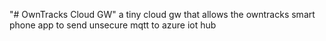 "# OwnTracks Cloud GW" 
a tiny cloud gw that allows the owntracks smart phone app to send unsecure mqtt to azure iot hub
